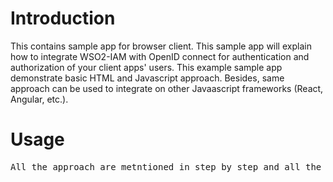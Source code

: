 # Introduction

This contains sample app for browser client. This sample app will explain how to integrate WSO2-IAM with OpenID connect for authentication and authorization of your client apps' users. This example sample app demonstrate basic HTML and Javascript approach. Besides, same approach can be used to integrate on other Javaascript frameworks (React, Angular, etc.).

# Usage

<pre>
All the approach are metntioned in step by step and all the concepts are explained in the confluence documentation.
</pre>
